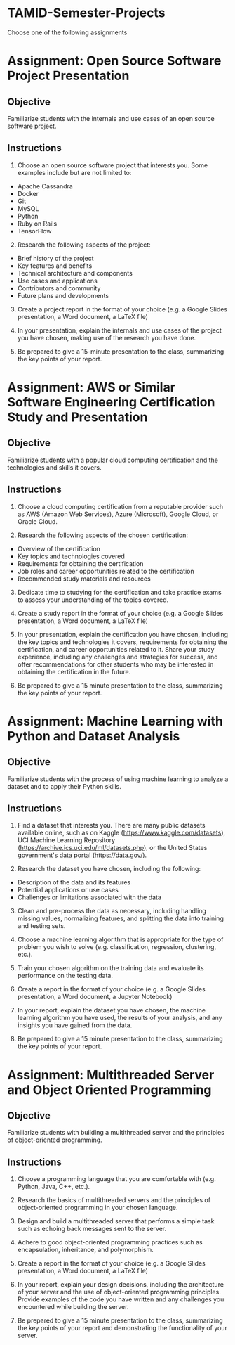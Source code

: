 # TAMID-Semester-Projects

Choose one of the following assignments

# Assignment: Open Source Software Project Presentation

## Objective

Familiarize students with the internals and use cases of an open source software project.

## Instructions

1. Choose an open source software project that interests you. Some examples include but are not limited to:
  - Apache Cassandra
  - Docker
  - Git
  - MySQL
  - Python
  - Ruby on Rails
  - TensorFlow

2. Research the following aspects of the project:
  - Brief history of the project
  - Key features and benefits
  - Technical architecture and components
  - Use cases and applications
  - Contributors and community
  - Future plans and developments

3. Create a project report in the format of your choice (e.g. a Google Slides presentation, a Word document, a LaTeX file)

4. In your presentation, explain the internals and use cases of the project you have chosen, making use of the research you have done.

5. Be prepared to give a 15-minute presentation to the class, summarizing the key points of your report.



# Assignment: AWS or Similar Software Engineering Certification Study and Presentation

## Objective 

Familiarize students with a popular cloud computing certification and the technologies and skills it covers.

## Instructions

1. Choose a cloud computing certification from a reputable provider such as AWS (Amazon Web Services), Azure (Microsoft), Google Cloud, or Oracle Cloud.

2. Research the following aspects of the chosen certification:
- Overview of the certification
- Key topics and technologies covered
- Requirements for obtaining the certification
- Job roles and career opportunities related to the certification
- Recommended study materials and resources

3. Dedicate time to studying for the certification and take practice exams to assess your understanding of the topics covered.

4. Create a study report in the format of your choice (e.g. a Google Slides presentation, a Word document, a LaTeX file)

5. In your presentation, explain the certification you have chosen, including the key topics and technologies it covers, requirements for obtaining the certification, and career opportunities related to it. Share your study experience, including any challenges and strategies for success, and offer recommendations for other students who may be interested in obtaining the certification in the future.

6. Be prepared to give a 15 minute presentation to the class, summarizing the key points of your report.


# Assignment: Machine Learning with Python and Dataset Analysis

## Objective 

Familiarize students with the process of using machine learning to analyze a dataset and to apply their Python skills.

## Instructions

1. Find a dataset that interests you. There are many public datasets available online, such as on Kaggle (https://www.kaggle.com/datasets), UCI Machine Learning Repository (https://archive.ics.uci.edu/ml/datasets.php), or the United States government's data portal (https://data.gov/).

2. Research the dataset you have chosen, including the following:
- Description of the data and its features
- Potential applications or use cases
- Challenges or limitations associated with the data

3. Clean and pre-process the data as necessary, including handling missing values, normalizing features, and splitting the data into training and testing sets.

4. Choose a machine learning algorithm that is appropriate for the type of problem you wish to solve (e.g. classification, regression, clustering, etc.).

5. Train your chosen algorithm on the training data and evaluate its performance on the testing data.

6. Create a report in the format of your choice (e.g. a Google Slides presentation, a Word document, a Jupyter Notebook)

7. In your report, explain the dataset you have chosen, the machine learning algorithm you have used, the results of your analysis, and any insights you have gained from the data.

8. Be prepared to give a 15 minute presentation to the class, summarizing the key points of your report.



# Assignment: Multithreaded Server and Object Oriented Programming

## Objective

Familiarize students with building a multithreaded server and the principles of object-oriented programming.

## Instructions

1. Choose a programming language that you are comfortable with (e.g. Python, Java, C++, etc.).

2. Research the basics of multithreaded servers and the principles of object-oriented programming in your chosen language.

3. Design and build a multithreaded server that performs a simple task such as echoing back messages sent to the server.

4. Adhere to good object-oriented programming practices such as encapsulation, inheritance, and polymorphism.

5. Create a report in the format of your choice (e.g. a Google Slides presentation, a Word document, a LaTeX file)

6. In your report, explain your design decisions, including the architecture of your server and the use of object-oriented programming principles. Provide examples of the code you have written and any challenges you encountered while building the server.

7. Be prepared to give a 15 minute presentation to the class, summarizing the key points of your report and demonstrating the functionality of your server.
